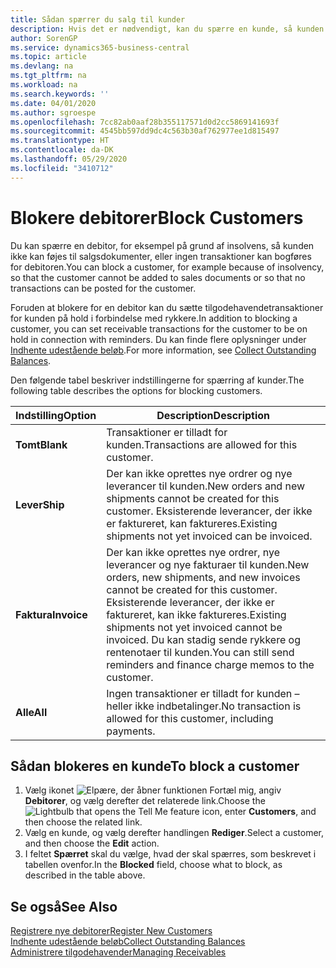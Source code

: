 ```yaml
---
title: Sådan spærrer du salg til kunder
description: Hvis det er nødvendigt, kan du spærre en kunde, så kunden ikke kan medtages i salgsdokumenter og andre salgstransaktioner.
author: SorenGP
ms.service: dynamics365-business-central
ms.topic: article
ms.devlang: na
ms.tgt_pltfrm: na
ms.workload: na
ms.search.keywords: ''
ms.date: 04/01/2020
ms.author: sgroespe
ms.openlocfilehash: 7cc82ab0aaf28b355117571d0d2cc5869141693f
ms.sourcegitcommit: 4545bb597dd9dc4c563b30af762977ee1d815497
ms.translationtype: HT
ms.contentlocale: da-DK
ms.lasthandoff: 05/29/2020
ms.locfileid: "3410712"
---
```

# <a name="block-customers"></a><span data-ttu-id="e4a6e-103">Blokere debitorer</span><span class="sxs-lookup"><span data-stu-id="e4a6e-103">Block Customers</span></span>
<span data-ttu-id="e4a6e-104">Du kan spærre en debitor, for eksempel på grund af insolvens, så kunden ikke kan føjes til salgsdokumenter, eller ingen transaktioner kan bogføres for debitoren.</span><span class="sxs-lookup"><span data-stu-id="e4a6e-104">You can block a customer, for example because of insolvency, so that the customer cannot be added to sales documents or so that no transactions can be posted for the customer.</span></span>

<span data-ttu-id="e4a6e-105">Foruden at blokere for en debitor kan du sætte tilgodehavendetransaktioner for kunden på hold i forbindelse med rykkere.</span><span class="sxs-lookup"><span data-stu-id="e4a6e-105">In addition to blocking a customer, you can set receivable transactions for the customer to be on hold in connection with reminders.</span></span> <span data-ttu-id="e4a6e-106">Du kan finde flere oplysninger under [Indhente udestående beløb](receivables-collect-outstanding-balances.md).</span><span class="sxs-lookup"><span data-stu-id="e4a6e-106">For more information, see [Collect Outstanding Balances](receivables-collect-outstanding-balances.md).</span></span>   

<span data-ttu-id="e4a6e-107">Den følgende tabel beskriver indstillingerne for spærring af kunder.</span><span class="sxs-lookup"><span data-stu-id="e4a6e-107">The following table describes the options for blocking customers.</span></span>  

|<span data-ttu-id="e4a6e-108">Indstilling</span><span class="sxs-lookup"><span data-stu-id="e4a6e-108">Option</span></span>|<span data-ttu-id="e4a6e-109">Description</span><span class="sxs-lookup"><span data-stu-id="e4a6e-109">Description</span></span>|  
|--------------------|------------|  
|<span data-ttu-id="e4a6e-110">**Tomt**</span><span class="sxs-lookup"><span data-stu-id="e4a6e-110">**Blank**</span></span>|<span data-ttu-id="e4a6e-111">Transaktioner er tilladt for kunden.</span><span class="sxs-lookup"><span data-stu-id="e4a6e-111">Transactions are allowed for this customer.</span></span>|
|<span data-ttu-id="e4a6e-112">**Lever**</span><span class="sxs-lookup"><span data-stu-id="e4a6e-112">**Ship**</span></span>|<span data-ttu-id="e4a6e-113">Der kan ikke oprettes nye ordrer og nye leverancer til kunden.</span><span class="sxs-lookup"><span data-stu-id="e4a6e-113">New orders and new shipments cannot be created for this customer.</span></span> <span data-ttu-id="e4a6e-114">Eksisterende leverancer, der ikke er faktureret, kan faktureres.</span><span class="sxs-lookup"><span data-stu-id="e4a6e-114">Existing shipments not yet invoiced can be invoiced.</span></span>|  
|<span data-ttu-id="e4a6e-115">**Faktura**</span><span class="sxs-lookup"><span data-stu-id="e4a6e-115">**Invoice**</span></span>|<span data-ttu-id="e4a6e-116">Der kan ikke oprettes nye ordrer, nye leverancer og nye fakturaer til kunden.</span><span class="sxs-lookup"><span data-stu-id="e4a6e-116">New orders, new shipments, and new invoices cannot be created for this customer.</span></span> <span data-ttu-id="e4a6e-117">Eksisterende leverancer, der ikke er faktureret, kan ikke faktureres.</span><span class="sxs-lookup"><span data-stu-id="e4a6e-117">Existing shipments not yet invoiced cannot be invoiced.</span></span> <span data-ttu-id="e4a6e-118">Du kan stadig sende rykkere og rentenotaer til kunden.</span><span class="sxs-lookup"><span data-stu-id="e4a6e-118">You can still send reminders and finance charge memos to the customer.</span></span>|  
|<span data-ttu-id="e4a6e-119">**Alle**</span><span class="sxs-lookup"><span data-stu-id="e4a6e-119">**All**</span></span>|<span data-ttu-id="e4a6e-120">Ingen transaktioner er tilladt for kunden – heller ikke indbetalinger.</span><span class="sxs-lookup"><span data-stu-id="e4a6e-120">No transaction is allowed for this customer, including payments.</span></span>|  

## <a name="to-block-a-customer"></a><span data-ttu-id="e4a6e-121">Sådan blokeres en kunde</span><span class="sxs-lookup"><span data-stu-id="e4a6e-121">To block a customer</span></span>  
1. <span data-ttu-id="e4a6e-122">Vælg ikonet ![Elpære, der åbner funktionen Fortæl mig](media/ui-search/search_small.png "Fortæl mig, hvad du vil foretage dig"), angiv **Debitorer**, og vælg derefter det relaterede link.</span><span class="sxs-lookup"><span data-stu-id="e4a6e-122">Choose the ![Lightbulb that opens the Tell Me feature](media/ui-search/search_small.png "Tell me what you want to do") icon, enter **Customers**, and then choose the related link.</span></span>
2. <span data-ttu-id="e4a6e-123">Vælg en kunde, og vælg derefter handlingen **Rediger**.</span><span class="sxs-lookup"><span data-stu-id="e4a6e-123">Select a customer, and then choose the **Edit** action.</span></span>
3. <span data-ttu-id="e4a6e-124">I feltet **Spærret** skal du vælge, hvad der skal spærres, som beskrevet i tabellen ovenfor.</span><span class="sxs-lookup"><span data-stu-id="e4a6e-124">In the **Blocked** field, choose what to block, as described in the table above.</span></span>

## <a name="see-also"></a><span data-ttu-id="e4a6e-125">Se også</span><span class="sxs-lookup"><span data-stu-id="e4a6e-125">See Also</span></span>  
[<span data-ttu-id="e4a6e-126">Registrere nye debitorer</span><span class="sxs-lookup"><span data-stu-id="e4a6e-126">Register New Customers</span></span>](sales-how-register-new-customers.md)  
[<span data-ttu-id="e4a6e-127">Indhente udestående beløb</span><span class="sxs-lookup"><span data-stu-id="e4a6e-127">Collect Outstanding Balances</span></span>](receivables-collect-outstanding-balances.md)  
[<span data-ttu-id="e4a6e-128">Administrere tilgodehavender</span><span class="sxs-lookup"><span data-stu-id="e4a6e-128">Managing Receivables</span></span>](receivables-manage-receivables.md)  
